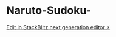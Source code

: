 # Naruto-Sudoku-

[Edit in StackBlitz next generation editor ⚡️](https://stackblitz.com/~/github.com/coolCoderD/Naruto-Sudoku-)